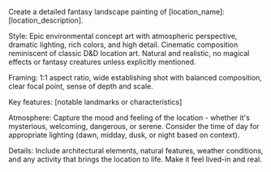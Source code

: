 Create a detailed fantasy landscape painting of [location_name]: [location_description].

Style: Epic environmental concept art with atmospheric perspective, dramatic lighting, rich colors, and high detail. Cinematic composition reminiscent of classic D&D location art. Natural and realistic, no magical effects or fantasy creatures unless explicitly mentioned.

Framing: 1:1 aspect ratio, wide establishing shot with balanced composition, clear focal point, sense of depth and scale.

Key features: [notable landmarks or characteristics]

Atmosphere: Capture the mood and feeling of the location - whether it's mysterious, welcoming, dangerous, or serene. Consider the time of day for appropriate lighting (dawn, midday, dusk, or night based on context).

Details: Include architectural elements, natural features, weather conditions, and any activity that brings the location to life. Make it feel lived-in and real.
